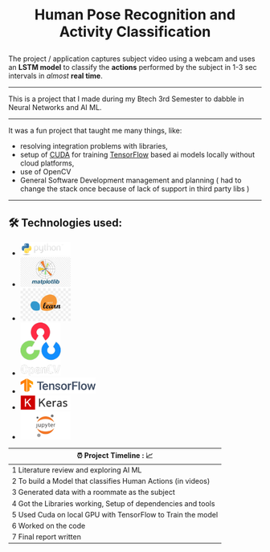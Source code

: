 
# <p align="center"> Human Pose Recognition and Activity Classification  </p>

The project / application captures subject video using a webcam and uses an **LSTM model** to classify the **actions** performed by the subject in 1-3 sec intervals in _almost_ **real time**.
___

This is a project that I made during my Btech 3rd Semester to dabble in Neural Networks and AI ML. 
___

It was a fun project that taught me many things, like: 
- resolving integration problems with libraries, 
- setup of [CUDA](https://developer.nvidia.com/cuda-zone) for training [TensorFlow](https://www.tensorflow.org/) based ai models locally without cloud platforms,
- use of OpenCV 
- General Software Development management and planning ( had to change the stack once because of lack of support in third party libs )

___

## 🛠️ Technologies used:
- <a href="https://www.python.org/"><img src="/images_as_icons/python.png" alt="Python" style="width:100px;"></a>
- <a href="https://matplotlib.org/"><img src="/images_as_icons/matplotlib.jpeg" alt="MatplotLib" style="width:100px;"></a>
- <a href="https://scikit-learn.org/stable/"><img src="/images_as_icons/scikitlearn.jpeg" alt="Scikit-Learn" style="width:100px;"></a>
- <a href="https://opencv.org/"><img src="/images_as_icons/opencv.png" alt="OpenCV" style="width:80px;"></a>
- <a href="https://www.tensorflow.org/"><img src="/images_as_icons/tensorflow.png.png" alt="Tensorflow" style="width:150px;"></a>
- <a href="https://keras.io/"><img src="/images_as_icons/keras.png" alt="Keras" style="width:100px;"></a>
- <a href="https://jupyter.org/"><img src="/images_as_icons/jupyter.jpeg" alt="Jupyter" style="width:100px;"></a>


| ⏰ Project Timeline : 📈 |
| -------- |
| 1 Literature review and exploring AI ML | 
| 2 To build a Model that classifies Human Actions (in videos)    | 
| 3 Generated data with a roommate as the subject    |
| 4 Got the Libraries working, Setup of dependencies and tools   |
| 5 Used Cuda on local GPU with TensorFlow to Train the model   |
| 6 Worked on the code |
| 7 Final report written |
        
        
        

    




